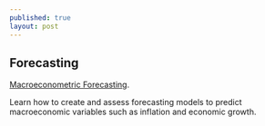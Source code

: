 ```yaml
---
published: true
layout: post
---
```

## Forecasting

[Macroeconometric Forecasting](https://www.edx.org/course/macroeconometric-forecasting-imfx-mfx?utm_source=sailthru&utm_medium=email&utm_content=course-announcements-mailing-list&utm_campaign=studentnewsletter-20160830-control&utm_term=Newsletter%20Users%20v2). 



Learn how to create and assess forecasting models to predict macroeconomic variables such as inflation and economic growth.
